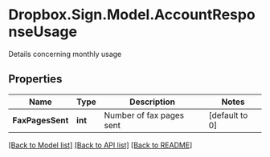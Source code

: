 # Dropbox.Sign.Model.AccountResponseUsage
Details concerning monthly usage

## Properties

Name | Type | Description | Notes
------------ | ------------- | ------------- | -------------
**FaxPagesSent** | **int** |  Number of fax pages sent  | [default to 0]

[[Back to Model list]](../README.md#documentation-for-models) [[Back to API list]](../README.md#documentation-for-api-endpoints) [[Back to README]](../README.md)

